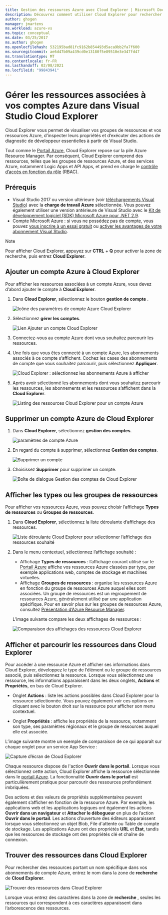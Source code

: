 ```yaml
---
title: Gestion des ressources Azure avec Cloud Explorer | Microsoft Docs
description: Découvrez comment utiliser Cloud Explorer pour rechercher et gérer des ressources Azure dans Visual Studio.
author: ghogen
manager: jmartens
ms.workload: azure-vs
ms.topic: conceptual
ms.date: 03/25/2017
ms.author: ghogen
ms.openlocfilehash: 532195bad81fc9162b854493d5aca9bb2fa7f600
ms.sourcegitcommit: ae6d47b09a439cd0e13180f5e89510e3e347fd47
ms.translationtype: MT
ms.contentlocale: fr-FR
ms.lasthandoff: 02/08/2021
ms.locfileid: "99843941"
---
```

# <a name="manage-the-resources-associated-with-your-azure-accounts-in-visual-studio-cloud-explorer"></a>Gérer les ressources associées à vos comptes Azure dans Visual Studio Cloud Explorer

Cloud Explorer vous permet de visualiser vos groupes de ressources et vos ressources Azure, d’inspecter leurs propriétés et d’exécuter des actions de diagnostic de développeur essentielles à partir de Visual Studio.

Tout comme le [Portail Azure](https://portal.azure.com), Cloud Explorer repose sur la pile Azure Resource Manager. Par conséquent, Cloud Explorer comprend des ressources, telles que les groupes de ressources Azure, et des services Azure, notamment Logic Apps et API Apps, et prend en charge le [contrôle d’accès en fonction du rôle](/azure/role-based-access-control/role-assignments-portal) (RBAC).

## <a name="prerequisites"></a>Prérequis

* Visual Studio 2017 ou version ultérieure (voir [téléchargements Visual Studio](https://visualstudio.microsoft.com/downloads)) avec la **charge de travail Azure** sélectionnée. Vous pouvez également utiliser une version antérieure de Visual Studio avec le [Kit de développement logiciel (SDK) Microsoft Azure pour .NET 2.9](https://www.microsoft.com/download/details.aspx?id=51657).
* Compte Microsoft Azure : si vous ne possédez pas de compte, vous pouvez [vous inscrire à un essai gratuit](https://azure.microsoft.com/pricing/member-offers/credit-for-visual-studio-subscribers/) ou [activer les avantages de votre abonnement Visual Studio](https://azure.microsoft.com/pricing/member-offers/credit-for-visual-studio-subscribers/).

> [!NOTE]
> Pour afficher Cloud Explorer, appuyez sur **CTRL** + **Q** pour activer la zone de recherche, puis entrez **Cloud Explorer**.

## <a name="add-an-azure-account-to-cloud-explorer"></a>Ajouter un compte Azure à Cloud Explorer

Pour afficher les ressources associées à un compte Azure, vous devez d’abord ajouter le compte à **Cloud Explorer**.

1. Dans **Cloud Explorer**, sélectionnez le bouton **gestion de compte** .

   ![Icône des paramètres de compte Azure Cloud Explorer](./media/vs-azure-tools-resources-managing-with-cloud-explorer/azure-account-settings.png)

1. Sélectionnez **gérer les comptes**.

   ![Lien Ajouter un compte Cloud Explorer](./media/vs-azure-tools-resources-managing-with-cloud-explorer/manage-accounts-link.png)

1. Connectez-vous au compte Azure dont vous souhaitez parcourir les ressources.

1. Une fois que vous êtes connecté à un compte Azure, les abonnements associés à ce compte s’affichent. Cochez les cases des abonnements de compte que vous souhaitez parcourir, puis sélectionnez **Appliquer**.

   ![Cloud Explorer : sélectionnez les abonnements Azure à afficher](./media/vs-azure-tools-resources-managing-with-cloud-explorer/select-subscriptions.png)

1. Après avoir sélectionné les abonnements dont vous souhaitez parcourir les ressources, les abonnements et les ressources s’affichent dans la **Cloud Explorer**.

   ![Listing des ressources Cloud Explorer pour un compte Azure](./media/vs-azure-tools-resources-managing-with-cloud-explorer/resources-listed.png)

## <a name="remove-an-azure-account-from-cloud-explorer"></a>Supprimer un compte Azure de Cloud Explorer

1. Dans **Cloud Explorer**, sélectionnez **gestion des comptes**.

   ![paramètres de compte Azure](./media/vs-azure-tools-resources-managing-with-cloud-explorer/azure-account-settings.png)

1. En regard du compte à supprimer, sélectionnez **Gestion des comptes**.

   ![Supprimer un compte](./media/vs-azure-tools-resources-managing-with-cloud-explorer/remove-account.png)

1. Choisissez **Supprimer** pour supprimer un compte.

    ![Boîte de dialogue Gestion des comptes de Cloud Explorer](./media/vs-azure-tools-resources-managing-with-cloud-explorer/accountmanage.PNG)

## <a name="view-resource-types-or-resource-groups"></a>Afficher les types ou les groupes de ressources

Pour afficher vos ressources Azure, vous pouvez choisir l’affichage **Types de ressources** ou **Groupes de ressources**.

1. Dans **Cloud Explorer**, sélectionnez la liste déroulante d’affichage des ressources.

   ![Liste déroulante Cloud Explorer pour sélectionner l’affichage des ressources souhaité](./media/vs-azure-tools-resources-managing-with-cloud-explorer/resources-view-dropdown.png)

1. Dans le menu contextuel, sélectionnez l’affichage souhaité :

   * Affichage **Types de ressources** : l’affichage courant utilisé sur le [Portail Azure](https://portal.azure.com) affiche vos ressources Azure classées par type, par exemple applications web, comptes de stockage et machines virtuelles.
   * Affichage **Groupes de ressources** : organise les ressources Azure en fonction du groupe de ressources Azure auquel elles sont associées. Un groupe de ressources est un regroupement de ressources Azure, généralement utilisé par une application spécifique. Pour en savoir plus sur les groupes de ressources Azure, consultez [Présentation d’Azure Resource Manager](/azure/azure-resource-manager/resource-group-overview).

   L’image suivante compare les deux affichages de ressources :

   ![Comparaison des affichages des ressources Cloud Explorer](./media/vs-azure-tools-resources-managing-with-cloud-explorer/resource-views-comparison.png)

## <a name="view-and-navigate-resources-in-cloud-explorer"></a>Afficher et parcourir les ressources dans Cloud Explorer

Pour accéder à une ressource Azure et afficher ses informations dans Cloud Explorer, développez le type de l’élément ou le groupe de ressources associé, puis sélectionnez la ressource. Lorsque vous sélectionnez une ressource, les informations apparaissent dans les deux onglets, **Actions** et **Propriétés**, en bas de Cloud Explorer.

* Onglet **Actions** : liste les actions possibles dans Cloud Explorer pour la ressource sélectionnée. Vous pouvez également voir ces options en cliquant avec le bouton droit sur la ressource pour afficher son menu contextuel.

* Onglet **Propriétés** : affiche les propriétés de la ressource, notamment son type, ses paramètres régionaux et le groupe de ressources auquel elle est associée.

L’image suivante montre un exemple de comparaison de ce qui apparaît sur chaque onglet pour un service App Service :

  ![Capture d’écran de Cloud Explorer](./media/vs-azure-tools-resources-managing-with-cloud-explorer/actions-and-properties.png)

Chaque ressource dispose de l'action **Ouvrir dans le portail**. Lorsque vous sélectionnez cette action, Cloud Explorer affiche la ressource sélectionnée dans le [portail Azure](https://portal.azure.com). La fonctionnalité **Ouvrir dans le portail** est particulièrement pratique pour parcourir des ressources profondément imbriquées.

Des actions et des valeurs de propriétés supplémentaires peuvent également s’afficher en fonction de la ressource Azure. Par exemple, les applications web et les applications logiques ont également les actions **Ouvrir dans un navigateur** et **Attacher le débogueur** en plus de l’action **Ouvrir dans le portail**. Les actions d’ouverture des éditeurs apparaissent lorsque vous sélectionnez un objet Blob, File d'attente ou Table de compte de stockage. Les applications Azure ont des propriétés **URL** et **État**, tandis que les ressources de stockage ont des propriétés clé et chaîne de connexion.

## <a name="find-resources-in-cloud-explorer"></a>Trouver des ressources dans Cloud Explorer

Pour rechercher des ressources portant un nom spécifique dans vos abonnements de compte Azure, entrez le nom dans la zone de **recherche** de **Cloud Explorer**.

  ![Trouver des ressources dans Cloud Explorer](./media/vs-azure-tools-resources-managing-with-cloud-explorer/search-for-resources.png)

Lorsque vous entrez des caractères dans la zone de **recherche** , seules les ressources qui correspondent à ces caractères apparaissent dans l’arborescence des ressources.

